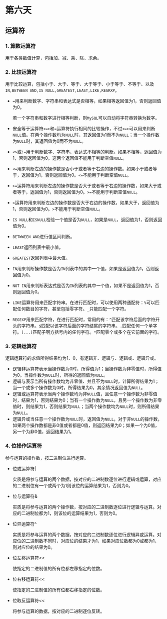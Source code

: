 # 第六天

## 运算符

### 1. 算数运算符

用于各类数值计算，包括加、减、乘、除、求余。

### 2. 比较运算符

用于比较运算，包括小于、大于、等于、大于等于、小于等于、不等于、以及`IN,BETWEEN AND,IS NULL,GREATEST,LEAST,LIKE,REGRXP`。

* `=`用来判断数字、字符串和表达式是否相等，如果相等返回值为1，否则返回值为0。

  若一个字符串和数字进行相等判断，则`MySQL`可以自动将字符串转换为数字。

* 安全等于运算符`<=>`和`=`运算符执行相同的比较操作，不过`<=>`可以用来判断`NULL`值。在两个操作数均为`NULL`时，其返回值为1而不为`NULL`；当一个操作数为`NULL`时，其返回值为0而不为`NULL`。

* `<>`或`!=`用于判断数字、字符串、表达式不相等的判断。如果不相等，返回值为1，否则返回值为0。这两个返回值不能用于判断空值`NULL`。

* `<=`用来判断左边的操作数是否小于或者等于右边的操作数。如果小于或者等于，返回值为1，否则返回值为0。`<=`不能用于判断空值`NULL`。

* `>=`运算符用来判断左边的操作数是否大于或者等于右边的操作数，如果大于或者等于，返回值为1，否则返回值为0。`>=`不能用于判断空值`NULL`。

* `>`运算符用来判断左边的操作数是否大于右边的操作数，如果大于，返回值为1，否则返回值为0。`>`不能用于判断空值`NULL`。

* `IS NULL`和`ISNULL`检验一个值是否为`NULL`，如果是`NULL`，返回值为1，否则返回值为0。

* `BETWWEEN AND`进行值区间判断。

* `LEAST`返回列表中最小值。

* `GREATEST`返回列表中最大值。

* `IN`用来判断操作数是否为`IN`列表中的其中一个值，如果是返回值为1，否则返回值为0。

* `NOT IN`用来判断表达式是否为`IN`列表的其中一个值，如果不是返回值为1，否则返回值为0。

* `LIKE`运算符用来匹配字符串。在进行匹配时，可以使用两种通配符：`%`可以匹配任何数目的字符，甚至包括零字符。`_`只能匹配一个字符。

* `REGEXP`用来匹配字符，在进行匹配时，常用的有：`^`匹配该字符后面的字符开头的字符串。`$`匹配以该字符后面的字符结尾的字符串。`.`匹配任何一个单字符。`[...]`匹配子啊方括号内的任何字符。`*`匹配零个或多个在它前面的字符。


### 3. 逻辑运算符

逻辑运算符的求值所得结果均为1、0，有逻辑非、逻辑与、逻辑或、逻辑异或。

* 逻辑非运算符表示当操作数为0时，所得值为1；当操作数为非零值时，所得值为0。当操作数为`NULL`时，所得的返回值为`NULL`。
* 逻辑与表示当所有操作数均为非零值、并且不为`NULL`时，计算所得结果为1；当一个或多个操作数为0时，所得结果为0，其余情况返回值为`NULL`。
* 逻辑或运算符表示当两个操作数均为非`NULL`值，且任意一个操作数为非零值时，结果为1，否则结果为0；当有一个操作数为`NULL`，且另一个操作数为非零值时，则结果为1，否则结果为`NULL`；当两个操作数均为`NULL`时，则所得结果为`NULL`。
* 逻辑异或当任意一个操作数为`NULL`时，返回值为`NULL`，对于非`NULL`的操作数，如果两个操作数都是非0值或者都是0值，则返回结果为0；如果一个为0值，另一个为非0值，返回结果为1。

### 4. 位操作运算符

参与运算的操作数，按二进制位进行运算。

* 位或运算符|

  实质是将参与运算的两个数据，按对应的二进制数逐位进行逻辑或运算，对应的二进制位有一个或两个为1则该位的运算结果为1，否则为0。

* 位与运算符&

  实质是将参与运算的两个操作数，按对应的二进制数逐位进行逻辑与运算。对应的二进制位都为1，则该位的运算结果为1，否则为0。

* 位异运算符^

  实质是将参与运算的两个数据，按对应的二进制数逐位进行逻辑异或运算。对应位的二进制数不同时，对应位的结果才为1，如果对应位数都为0或都为1，则对应位的结果为0。

* 位左移运算符<<

  使指定的二进制值的所有位都左移指定的位数。

* 位右移运算符<<

  使指定的二进制值的所有位都右移指定的位数。

* 位取反运算符<<

  将参与运算的数据，按对应的二进制逐位反转。